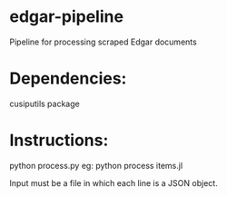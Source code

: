 # edgar-pipeline
Pipeline for processing scraped Edgar documents

# Dependencies:
cusiputils package

# Instructions:
python process.py <path items to process>
eg:
python process items.jl

Input must be a file in which each line is a JSON object.
